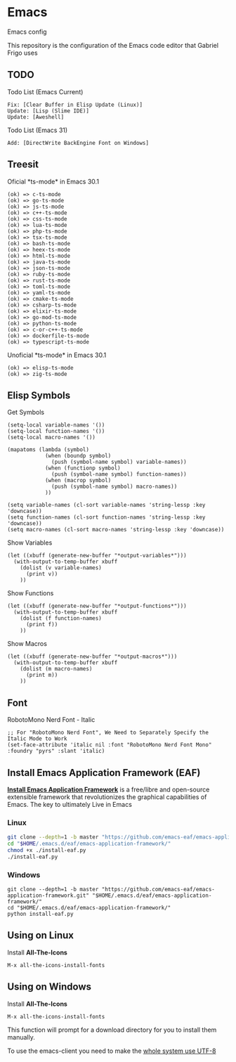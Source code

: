 # Emacs
 Emacs config

 This repository is the configuration of the Emacs code editor that Gabriel Frigo uses

## TODO
 Todo List (Emacs Current)
 ```
 Fix: [Clear Buffer in Elisp Update (Linux)]
 Update: [Lisp (Slime IDE)]
 Update: [Aweshell]
 ```

 Todo List (Emacs 31)
 ```
 Add: [DirectWrite BackEngine Font on Windows]
 ```

## Treesit
 Oficial \*ts-mode\* in Emacs 30.1
 ```
 (ok) => c-ts-mode
 (ok) => go-ts-mode
 (ok) => js-ts-mode
 (ok) => c++-ts-mode
 (ok) => css-ts-mode
 (ok) => lua-ts-mode
 (ok) => php-ts-mode
 (ok) => tsx-ts-mode
 (ok) => bash-ts-mode
 (ok) => heex-ts-mode
 (ok) => html-ts-mode
 (ok) => java-ts-mode
 (ok) => json-ts-mode
 (ok) => ruby-ts-mode
 (ok) => rust-ts-mode
 (ok) => toml-ts-mode
 (ok) => yaml-ts-mode
 (ok) => cmake-ts-mode
 (ok) => csharp-ts-mode
 (ok) => elixir-ts-mode
 (ok) => go-mod-ts-mode
 (ok) => python-ts-mode
 (ok) => c-or-c++-ts-mode
 (ok) => dockerfile-ts-mode
 (ok) => typescript-ts-mode
 ```

 Unoficial \*ts-mode\* in Emacs 30.1
 ```
 (ok) => elisp-ts-mode
 (ok) => zig-ts-mode
 ```

## Elisp Symbols
 Get Symbols
 ```elisp
 (setq-local variable-names '())
 (setq-local function-names '())
 (setq-local macro-names '())

 (mapatoms (lambda (symbol)
             (when (boundp symbol)
               (push (symbol-name symbol) variable-names))
             (when (functionp symbol)
               (push (symbol-name symbol) function-names))
             (when (macrop symbol)
               (push (symbol-name symbol) macro-names))
             ))

 (setq variable-names (cl-sort variable-names 'string-lessp :key 'downcase))
 (setq function-names (cl-sort function-names 'string-lessp :key 'downcase))
 (setq macro-names (cl-sort macro-names 'string-lessp :key 'downcase))
 ```

 Show Variables
 ```elisp
 (let ((xbuff (generate-new-buffer "*output-variables*")))
   (with-output-to-temp-buffer xbuff
     (dolist (v variable-names)
       (print v))
     ))
 ```

 Show Functions
 ```elisp
 (let ((xbuff (generate-new-buffer "*output-functions*")))
   (with-output-to-temp-buffer xbuff
     (dolist (f function-names)
       (print f))
     ))
 ```

 Show Macros
 ```elisp
 (let ((xbuff (generate-new-buffer "*output-macros*")))
   (with-output-to-temp-buffer xbuff
     (dolist (m macro-names)
       (print m))
     ))
 ```

## Font
 RobotoMono Nerd Font - Italic
 ``` elisp
 ;; For "RobotoMono Nerd Font", We Need to Separately Specify the Italic Mode to Work
 (set-face-attribute 'italic nil :font "RobotoMono Nerd Font Mono" :foundry "pyrs" :slant 'italic)
 ```

## Install Emacs Application Framework (EAF)
 [__Install Emacs Application Framework__](https://github.com/emacs-eaf/emacs-application-framework) is a free/libre and open-source extensible framework that revolutionizes the graphical capabilities of Emacs.
 The key to ultimately Live in Emacs

### Linux
 ```zsh
 git clone --depth=1 -b master "https://github.com/emacs-eaf/emacs-application-framework.git" "$HOME/.emacs.d/eaf/emacs-application-framework/"
 cd "$HOME/.emacs.d/eaf/emacs-application-framework/"
 chmod +x ./install-eaf.py
 ./install-eaf.py
 ```

### Windows
 ```pwsh
 git clone --depth=1 -b master "https://github.com/emacs-eaf/emacs-application-framework.git" "$HOME/.emacs.d/eaf/emacs-application-framework/"
 cd "$HOME/.emacs.d/eaf/emacs-application-framework/"
 python install-eaf.py
 ```

## Using on Linux
 Install __All-The-Icons__
 ```
 M-x all-the-icons-install-fonts
 ```

## Using on Windows
 Install __All-The-Icons__
 ```
 M-x all-the-icons-install-fonts
 ```
 This function will prompt for a download directory for you to install them manually.

 To use the emacs-client you need to make the [whole system use UTF-8](https://scholarslab.lib.virginia.edu/learn-twarc/08-win-region-settings)
